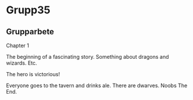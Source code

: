 # Grupp35
Grupparbete
---------------------------------------------

Chapter 1

The beginning of a fascinating story. Something about dragons and wizards. Etc.

The hero is victorious!

Everyone goes to the tavern and drinks ale. There are dwarves.
Noobs
The End.
